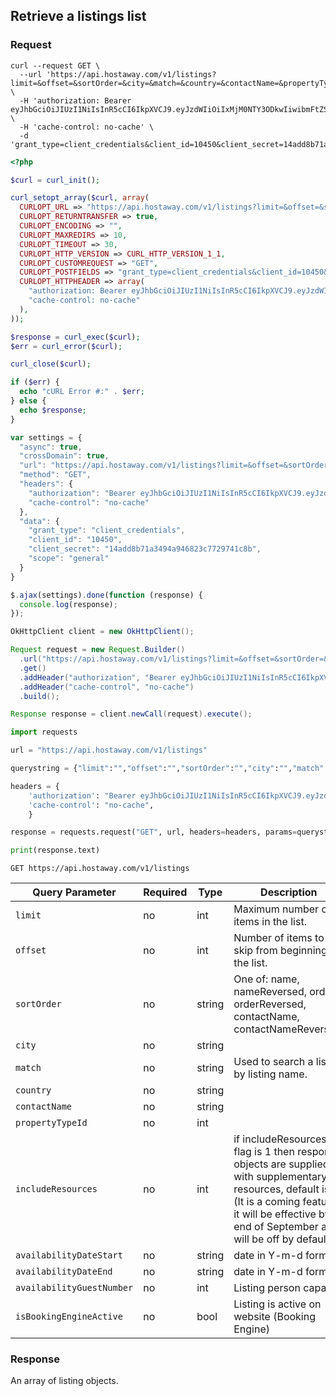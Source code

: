 ## Retrieve a listings list

### Request

```shell
curl --request GET \
  --url 'https://api.hostaway.com/v1/listings?limit=&offset=&sortOrder=&city=&match=&country=&contactName=&propertyTypeId=' \
  -H 'authorization: Bearer eyJhbGciOiJIUzI1NiIsInR5cCI6IkpXVCJ9.eyJzdWIiOiIxMjM0NTY3ODkwIiwibmFtZSI6IkpvaG4gRG9lIiwiaWF0IjoxNTE2MjM5MDIyfQ.SflKxwRJSMeKKF2QT4fwpMeJf36POk6yJV_adQssw5c' \
  -H 'cache-control: no-cache' \
  -d 'grant_type=client_credentials&client_id=10450&client_secret=14add8b71a3494a946823c7729741c8b&scope=general'
```

```php
<?php

$curl = curl_init();

curl_setopt_array($curl, array(
  CURLOPT_URL => "https://api.hostaway.com/v1/listings?limit=&offset=&sortOrder=&city=&match=&country=&contactName=&propertyTypeId=",
  CURLOPT_RETURNTRANSFER => true,
  CURLOPT_ENCODING => "",
  CURLOPT_MAXREDIRS => 10,
  CURLOPT_TIMEOUT => 30,
  CURLOPT_HTTP_VERSION => CURL_HTTP_VERSION_1_1,
  CURLOPT_CUSTOMREQUEST => "GET",
  CURLOPT_POSTFIELDS => "grant_type=client_credentials&client_id=10450&client_secret=14add8b71a3494a946823c7729741c8b&scope=general",
  CURLOPT_HTTPHEADER => array(
    "authorization: Bearer eyJhbGciOiJIUzI1NiIsInR5cCI6IkpXVCJ9.eyJzdWIiOiIxMjM0NTY3ODkwIiwibmFtZSI6IkpvaG4gRG9lIiwiaWF0IjoxNTE2MjM5MDIyfQ.SflKxwRJSMeKKF2QT4fwpMeJf36POk6yJV_adQssw5c",
    "cache-control: no-cache"
  ),
));

$response = curl_exec($curl);
$err = curl_error($curl);

curl_close($curl);

if ($err) {
  echo "cURL Error #:" . $err;
} else {
  echo $response;
}
```

```javascript
var settings = {
  "async": true,
  "crossDomain": true,
  "url": "https://api.hostaway.com/v1/listings?limit=&offset=&sortOrder=&city=&match=&country=&isSyncig=&contactName=&propertyTypeId=",
  "method": "GET",
  "headers": {
    "authorization": "Bearer eyJhbGciOiJIUzI1NiIsInR5cCI6IkpXVCJ9.eyJzdWIiOiIxMjM0NTY3ODkwIiwibmFtZSI6IkpvaG4gRG9lIiwiaWF0IjoxNTE2MjM5MDIyfQ.SflKxwRJSMeKKF2QT4fwpMeJf36POk6yJV_adQssw5c",
    "cache-control": "no-cache"
  },
  "data": {
    "grant_type": "client_credentials",
    "client_id": "10450",
    "client_secret": "14add8b71a3494a946823c7729741c8b",
    "scope": "general"
  }
}

$.ajax(settings).done(function (response) {
  console.log(response);
});
```

```java
OkHttpClient client = new OkHttpClient();

Request request = new Request.Builder()
  .url("https://api.hostaway.com/v1/listings?limit=&offset=&sortOrder=&city=&match=&country=&contactName=&propertyTypeId=")
  .get()
  .addHeader("authorization", "Bearer eyJhbGciOiJIUzI1NiIsInR5cCI6IkpXVCJ9.eyJzdWIiOiIxMjM0NTY3ODkwIiwibmFtZSI6IkpvaG4gRG9lIiwiaWF0IjoxNTE2MjM5MDIyfQ.SflKxwRJSMeKKF2QT4fwpMeJf36POk6yJV_adQssw5c")
  .addHeader("cache-control", "no-cache")
  .build();

Response response = client.newCall(request).execute();
```

```python
import requests

url = "https://api.hostaway.com/v1/listings"

querystring = {"limit":"","offset":"","sortOrder":"","city":"","match":"","country":"","contactName":"","propertyTypeId":""}

headers = {
    'authorization': "Bearer eyJhbGciOiJIUzI1NiIsInR5cCI6IkpXVCJ9.eyJzdWIiOiIxMjM0NTY3ODkwIiwibmFtZSI6IkpvaG4gRG9lIiwiaWF0IjoxNTE2MjM5MDIyfQ.SflKxwRJSMeKKF2QT4fwpMeJf36POk6yJV_adQssw5c",
    'cache-control': "no-cache",
    }

response = requests.request("GET", url, headers=headers, params=querystring)

print(response.text)
```

`GET https://api.hostaway.com/v1/listings`

Query Parameter | Required | Type | Description
--------- | -------- | ---- | -----------
`limit` | no | int | Maximum number of items in the list.
`offset` | no | int | Number of items to skip from beginning of the list.
`sortOrder` | no | string | One of: name, nameReversed, order, orderReversed, contactName, contactNameReversed.
`city` | no | string | 
`match` | no | string | Used to search a listing by listing name.
`country` | no | string |
`contactName` | no | string |
`propertyTypeId` | no | int |
`includeResources` | no | int | if includeResources flag is 1 then response objects are supplied with supplementary resources, default is 0. (It is a coming feature, it will be effective by end of September and will be off by default).
`availabilityDateStart` | no | string | date in Y-m-d format
`availabilityDateEnd` | no | string | date in Y-m-d format
`availabilityGuestNumber` | no | int | Listing person capacity
`isBookingEngineActive` | no | bool | Listing is active on website (Booking Engine)
### Response

An array of listing objects.
